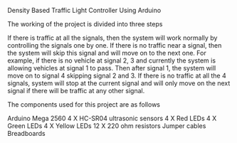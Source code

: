 Density Based Traffic Light Controller Using Arduino

The working of the project is divided into three steps

If there is traffic at all the signals, then the system will work normally by controlling the signals one by one.
If there is no traffic near a signal, then the system will skip this signal and will move on to the next one. For example, if there is no vehicle at signal 2, 3 and currently the system is allowing vehicles at signal 1 to pass. Then after signal 1, the system will move on to signal 4 skipping signal 2 and 3.
If there is no traffic at all the 4 signals, system will stop at the current signal and will only move on the next signal if there will be traffic at any other signal.

The components used for this project are as follows

Arduino Mega 2560
4 X HC-SR04 ultrasonic sensors
4 X Red LEDs
4 X Green LEDs
4 X Yellow LEDs
12 X 220 ohm resistors
Jumper cables
Breadboards
